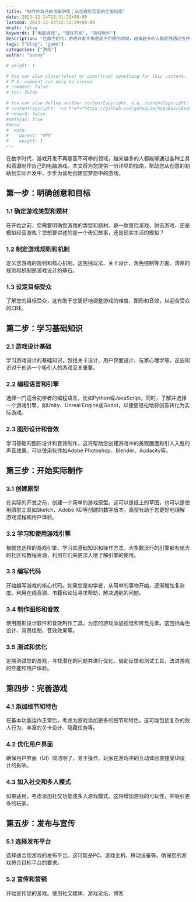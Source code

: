 ```yaml
---
title: "制作你自己的电脑游戏：从创意到实现的全面指南"
date: 2023-12-14T12:31:29+08:00
lastmod: 2023-12-14T12:31:29+08:00
draft: false
keywords: ["电脑游戏", "游戏开发", "游戏制作"]
description: "在数字时代，游戏开发不再是高不可攀的领域，越来越多的人都能够通过各种工具和资源制作自己的电脑游戏。本文将为您提供一份详尽的指南，帮助您从创意的初萌到实际开发中，步步为营地创建您梦想中的游戏。"
tags: ["blog", "game"]
categories: ["游戏"]
author: "sunny"

# weight: 1

# You can also close(false) or open(true) something for this content.
# P.S. comment can only be closed
# comment: false
# toc: false

# You can also define another contentCopyright. e.g. contentCopyright: "This is another copyright."
# contentCopyright: '<a href="https://github.com/gohugoio/hugoBasicExample" rel="noopener" target="_blank">See origin</a>'
# reward: false
#mathjax: true
#menu:
#  main:
#    parent: "VPN"
#    weight: 1
---
```


在数字时代，游戏开发不再是高不可攀的领域，越来越多的人都能够通过各种工具和资源制作自己的电脑游戏。本文将为您提供一份详尽的指南，帮助您从创意的初萌到实际开发中，步步为营地创建您梦想中的游戏。

## 第一步：明确创意和目标 ##
### 1.1 确定游戏类型和题材 ###
在开始之前，您需要明确您游戏的类型和题材。是一款冒险游戏、射击游戏、还是模拟经营游戏？您想要讲述的是一个奇幻故事，还是现实生活的模拟？

### 1.2 制定游戏规则和机制 ###
定义您游戏的规则和核心机制。这包括玩法、关卡设计、角色控制等方面。清晰的规则和机制是游戏设计的基石。

### 1.3 设定目标受众 ###
了解您的目标受众，这有助于您更好地调整游戏的难度、图形和音效，以迎合受众的口味。

## 第二步：学习基础知识 ##
### 2.1 游戏设计基础 ###
学习游戏设计的基础知识，包括关卡设计、用户界面设计、玩家心理学等。这些知识对于创造一个吸引人的游戏至关重要。

### 2.2 编程语言和引擎 ###
选择一门适合初学者的编程语言，比如Python或JavaScript。同时，了解并选择一个游戏引擎，如Unity、Unreal Engine或Godot，以便更轻松地将创意转化为实际游戏。

### 2.3 图形设计和音效 ###
学习基础的图形设计和音效制作，这将帮助您创建游戏中的美观画面和引人入胜的声音效果。可以使用软件如Adobe Photoshop、Blender、Audacity等。

## 第三步：开始实际制作 ##
### 3.1 创建原型 ###
在实际的开发之前，创建一个简单的游戏原型。这可以是纸上的草图，也可以是使用原型工具如Sketch、Adobe XD等创建的数字版本。原型有助于您更好地理解游戏流程和用户体验。

### 3.2 学习和使用游戏引擎 ###
根据您选择的游戏引擎，学习其基础知识和操作方法。大多数流行的引擎都有庞大的社区和教程资源，利用它们来更深入地了解引擎的使用。

### 3.3 编写代码 ###
开始编写游戏的核心代码。如果您是初学者，从简单的事物开始，逐渐增加复杂度。利用在线资源、书籍和论坛寻求帮助，解决遇到的问题。

### 3.4 制作图形和音效 ###
使用图形设计软件和音效制作工具，为您的游戏添加视觉和听觉元素。这包括角色设计、背景绘制、音效效果等。

### 3.5 测试和优化 ###
定期测试您的游戏，寻找潜在的问题并进行优化。借助反馈和测试工具，改进游戏的性能和用户体验。

## 第四步：完善游戏 ##
### 4.1 添加细节和特色 ###
在基本功能运作正常后，考虑为游戏添加更多的细节和特色。这可能包括复杂的敌人行为、丰富的关卡设计、隐藏任务等。

### 4.2 优化用户界面 ###
确保用户界面（UI）简洁明了，易于操作。玩家在游戏中的互动体验直接受UI设计的影响。

### 4.3 加入社交和多人模式 ###
如果适用，考虑添加社交功能或多人游戏模式。这将增加游戏的可玩性，并吸引更多的玩家。

## 第五步：发布与宣传 ##
### 5.1 选择发布平台 ###
选择适合您游戏的发布平台。这可能是PC、游戏主机、移动设备等。确保您的游戏符合目标平台的要求。

### 5.2 宣传和营销 ###
开始宣传您的游戏。使用社交媒体、游戏论坛、博客